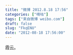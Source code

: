 ```yaml
---
title: "微博 2012.8.18 17:56"
categories: ["嘀咕"]
tags: ["来自微博 weibo.com"]
draft: false
slug: "FkqENU"
date: "2012-08-18 17:56:00"
---
```


<p>霞云。 ​​​​</p>
